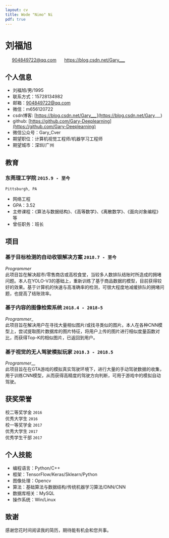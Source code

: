 ```yaml
---
layout: cv
title: Wode "Nimo" Ni
pdf: true
---
```

# 刘福旭

<div id="webaddress">
<i class="fi-mail" style="margin-left:1em"></i>
<a href="904849722@qq.com" style="margin-left:0.5em">904849722@qq.com</a>
<i class="fi-mail" style="margin-left:1em"></i>
<a href="https://blog.csdn.net/Gary___" style="margin-left:0.5em">https://blog.csdn.net/Gary___</a>
</div>

## 个人信息
- 刘福旭/男/1995
- 联系方式：15728134982
- 邮箱：904849722@qq.com
- 微信：m656120722
- csdn博客: [https://blog.csdn.net/Gary___](https://blog.csdn.net/Gary___)
- github: [https://github.com/Gary-Deeplearning](https://github.com/Gary-Deeplearning)
- 微信公众号：Gary_Cver
- 期望职位：计算机视觉工程师/机器学习工程师
- 期望城市：深圳/广州

## 教育

### __东莞理工学院__ `2015.9 - 至今`
```
Pittsburgh, PA
```
- 网络工程
- GPA：3.52
- 主修课程：《算法与数据结构》、《高等数学》、《离散数学》、《面向对象编程》等
- 曾任职务：班长

## 项目

### __基于目标检测的自动收银解决方案__  `2018.7 - 至今`
_Programmer_<br>
此项目旨在解决超市/零售商店或高校食堂，当较多人数排队结账时所造成的拥堵问题。本人在YOLO-V3的基础上，重新训练了基于商品数据的模型，目前获得较好的效果。基于计算机的快速与高准确率的检测，可很大程度地减缓排队的拥堵问题，也提高了结账效率。

### __基于内容的图像检索系统__ `2018.4 - 2018-5`
_Programmer__<br>
此项目旨在解决用户在寻找大量相似图片/或找寻类似的图片。本人在各种CNN模型上，尝试提取图片数据库的图片特征，将用户上传的图片进行相似度量函数对比，而获得Top-K的相似图片，已返回到用户。

### __基于视觉的无人驾驶模拟玩家__ `2018.3 - 2018.5`
_Programmer___<br>
此项目旨在在GTA游戏的模拟真实驾驶环境下，进行大量的手动驾驶数据的收集，用于训练CNN模型，从而获得高精度的驾驶方向判断，可用于游戏中的模拟自动驾驶。

## 获奖荣誉

校二等奖学金 `2016` <br>
优秀大学生 `2016` <br>
校一等奖学金 `2017` <br>
优秀大学生 `2017` <br>
优秀学生干部 `2017` <br>

## 个人技能
- 编程语言：Python/C++
- 框架：TensorFlow/Keras/Sklearn/Python
- 图像处理：Opencv
- 算法：基础算法与数据结构/传统机器学习算法/DNN/CNN
- 数据库相关：MySQL
- 操作系统：Win/Linux

## 致谢
感谢您花时间阅读我的简历，期待能有机会和您共事。
<!-- ### Footer
-->
